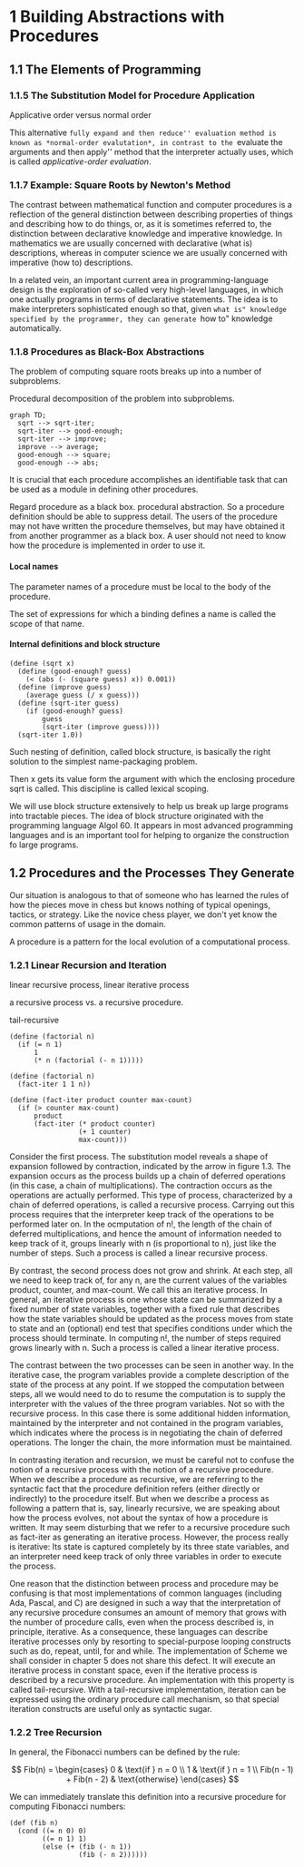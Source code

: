 # 1 Building Abstractions with Procedures

## 1.1 The Elements of Programming
### 1.1.5 The Substitution Model for Procedure Application

Applicative order versus normal order

This alternative ``fully expand and then reduce'' evaluation method is known as *normal-order evalutation*, in contrast to the ``evaluate the arguments and then apply'' method that the interpreter actually uses, which is called *applicative-order evaluation*.

### 1.1.7 Example: Square Roots by Newton's Method

The contrast between mathematical function and computer procedures is a reflection of the general distinction between describing properties of things and describing how to do things, or, as it is sometimes referred to, the distinction between declarative knowledge and imperative knowledge. In mathematics we are usually concerned with declarative (what is) descriptions, whereas in computer science we are usually concerned with imperative (how to) descriptions.

In a related vein, an important current area in programming-language design is the exploration of so-called very high-level languages, in which one actually programs in terms of declarative statements. The idea is to make interpreters sophisticated enough so that, given ``what is" knowledge specified by the programmer, they can generate ``how to" knowledge automatically.

### 1.1.8 Procedures as Black-Box Abstractions

The problem of computing square roots breaks up into a number of subproblems.

Procedural decomposition of the problem into subproblems.

```mermaid
graph TD;
  sqrt --> sqrt-iter;
  sqrt-iter --> good-enough;
  sqrt-iter --> improve;
  improve --> average;
  good-enough --> square;
  good-enough --> abs;
```

It is crucial that each procedure accomplishes an identifiable task that can be used as a module in defining other procedures.

Regard procedure as a black box. procedural abstraction. So a procedure definition should be able to suppress detail. The users of the procedure may not have written the procedure themselves, but may have obtained it from another programmer as a black box. A user should not need to know how the procedure is implemented in order to use it.


#### Local names

The parameter names of a procedure must be local to the body of the procedure.

The set of expressions for which a binding defines a name is called the scope of that name.


#### Internal definitions and block structure

```
(define (sqrt x)
  (define (good-enough? guess)
    (< (abs (- (square guess) x)) 0.001))
  (define (improve guess)
    (average guess (/ x guess)))
  (define (sqrt-iter guess)
    (if (good-enough? guess)
        guess
        (sqrt-iter (improve guess))))
  (sqrt-iter 1.0))
```

Such nesting of definition, called block structure, is basically the right solution to the simplest name-packaging problem.

Then x gets its value form the argument with which the enclosing procedure sqrt is called. This discipline is called lexical scoping.

We will use block structure extensively to help us break up large programs into tractable pieces. The idea of block structure originated with the programming language Algol 60. It appears in most advanced programming languages and is an important tool for helping to organize the construction fo large programs.


## 1.2 Procedures and the Processes They Generate

Our situation is analogous to that of someone who has learned the rules of how the pieces move in chess but knows nothing of typical openings, tactics, or strategy. Like the novice chess player, we don't yet know the common patterns of usage in the domain.

A procedure is a pattern for the local evolution of a computational process.


### 1.2.1 Linear Recursion and Iteration

linear recursive process, linear iterative process

a recursive process vs. a recursive procedure.

tail-recursive


```
(define (factorial n)
  (if (= n 1)
      1
      (* n (factorial (- n 1)))))
```

```
(define (factorial n)
  (fact-iter 1 1 n))

(define (fact-iter product counter max-count)
  (if (> counter max-count)
      product
      (fact-iter (* product counter)
                 (+ 1 counter)
                 max-count)))
```

Consider the first process. The substitution model reveals a shape of expansion followed by contraction, indicated by the arrow in figure 1.3. The expansion occurs as the process builds up a chain of deferred operations (in this case, a chain of multiplications). The contraction occurs as the operations are actually performed. This type of process, characterized by a chain of deferred operations, is called a recursive process. Carrying out this process requires that the interpreter keep track of the operations to be performed later on. In the ocmputation of n!, the length of the chain of deferred multiplications, and hence the amount of information needed to keep track of it, groups linearly with n (is proportional to n), just like the number of steps. Such a process is called a linear recursive process.

By contrast, the second process does not grow and shrink. At each step, all we need to keep track of, for any n, are the current values of the variables product, counter, and max-count. We call this an iterative process. In general, an iterative process is one whose state can be summarized by a fixed number of state variables, together with a fixed rule that describes how the state variables should be updated as the process moves from state to state and an (optional) end test that specifies conditions under which the process should terminate. In computing n!, the number of steps required grows linearly with n. Such a process is called a linear iterative process.

The contrast between the two processes can be seen in another way. In the iterative case, the program variables provide a complete description of the state of the process at any point. If we stopped the computation between steps, all we would need to do to resume the computation is to supply the interpreter with the values of the three program variables. Not so with the recursive process. In this case there is some additional hidden information, maintained by the interpreter and not contained in the program variables, which indicates where the process is in negotiating the chain of deferred operations. The longer the chain, the more information must be maintained.

In contrasting iteration and recursion, we must be careful not to confuse the notion of a recursive process with the notion of a recursive procedure. When we describe a procedure as recursive, we are referring to the syntactic fact that the procedure definition refers (either directly or indirectly) to the procedure itself. But when we describe a process as following a pattern that is, say, linearly recursive, we are speaking about how the process evolves, not about the syntax of how a procedure is written. It may seem disturbing that we refer to a recursive procedure such as fact-iter as generating an iterative process. However, the process really is iterative: Its state is captured completely by its three state variables, and an interpreter need keep track of only three variables in order to execute the process.

One reason that the distinction between process and procedure may be confusing is that most implementations of common languages (including Ada, Pascal, and C) are designed in such a way that the interpretation of any recursive procedure consumes an amount of memory that grows with the number of procedure calls, even when the process described is, in principle, iterative. As a consequence, these languages can describe iterative processes only by resorting to special-purpose looping constructs such as do, repeat, until, for and while. The implementation of Scheme we shall consider in chapter 5 does not share this defect. It will execute an iterative process in constant space, even if the iterative process is described by a recursive procedure. An implementation with this property is called tail-recursive. With a tail-recursive implementation, iteration can be expressed using the ordinary procedure call mechanism, so that special iteration constructs are useful only as syntactic sugar.


### 1.2.2 Tree Recursion

In general, the Fibonacci numbers can be defined by the rule:

$$
Fib(n) =
\begin{cases}
0 & \text{if } n = 0 \\
1 & \text{if } n = 1 \\
Fib(n - 1) + Fib(n - 2) & \text{otherwise}
\end{cases}
$$

We can immediately translate this definition into a recursive procedure for computing Fibonacci numbers:

```
(def (fib n)
  (cond ((= n 0) 0)
        ((= n 1) 1)
        (else (+ (fib (- n 1))
                 (fib (- n 2))))))
```
